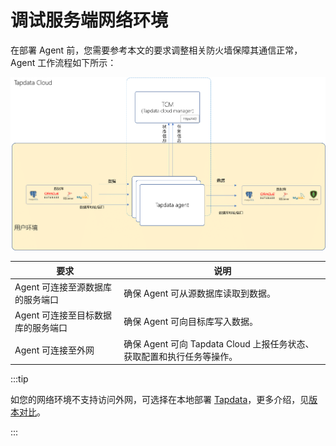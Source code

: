 # 调试服务端网络环境

在部署 Agent 前，您需要参考本文的要求调整相关防火墙保障其通信正常，Agent 工作流程如下所示：

![](../images/architecture.png)



| 要求                               | 说明                                                         |
| ---------------------------------- | ------------------------------------------------------------ |
| Agent 可连接至源数据库的服务端口   | 确保 Agent 可从源数据库读取到数据。                          |
| Agent 可连接至目标数据库的服务端口 | 确保 Agent 可向目标库写入数据。                              |
| Agent 可连接至外网                 | 确保 Agent 可向 Tapdata Cloud 上报任务状态、获取配置和执行任务等操作。 |

:::tip

如您的网络环境不支持访问外网，可选择在本地部署 [Tapdata](https://tapdata.net/tapdata-enterprise.html)，更多介绍，见[版本对比](https://tapdata.net/pricing.html)。

:::

